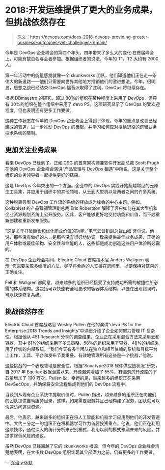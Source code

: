 # 2018:开发运维提供了更大的业务成果，但挑战依然存在

> 原文：<https://devops.com/does-2018-devops-providing-greater-business-outcomes-yet-challenges-remain/>

今年是 DevOps 企业峰会的第四个年头，四年带来了多么大的变化:在首届峰会上，可能有数百名与会者参加。根据组织者的说法，今年的 T1，T2 大约有 2000 人。

第一年活动中的能量感觉就像一个 skunkworks 团队，他们知道他们正在走一条伟大的新道路——他们只需要向世界其他地方推销他们的激进想法。今年，很明显，思想之战已经结束:DevOps 福音派取得了胜利，DevOps 将继续存在。

根据 DBmaestro 的研究，超过 80%的组织在某种程度上采用了 DevOps，但只有 30%的组织在整个组织中采用了 devo PS。这项研究显示了 DevOps 的受欢迎程度，但也表明还有更多工作要做。

这种工作状态在今年的 DevOps 企业峰会上得到了体现。今年的重点是改善已经建成的管道，进一步推动 DevOps 的极限，并学习如何应对拒绝退役的遗留业务技术系统的限制。

## **更加关注业务成果**

看来 DevOps 已经到了。正如 CSG 的首席架构师兼软件开发副总裁 Scott Prugh 在他的 DevOps 企业峰会演讲“产品管理与 DevOps 相遇”中所说，这是关于整个组织的业务领导者一起提供更好的结果。

这是 DevOps 今年突出的一个方面。企业中的 DevOps 实践开始超越常见的云原生工具集，并应用于组织中的其他领域，从云到大型机以及两者之间的许多系统。

这种脱离典型 DevOps 工作流的系统的释放成为峰会的中心主题。例如，CollabNet 的产品营销管理副总裁 Eric Robertson 解释了客户如何在其大型机和企业资源规划系统上公开服务。因此，客户能够更好地交付功能和价值，而不必重新创建和重新发布服务。

“这是关于打破筒仓和优化商业价值的功能，”电气云营销副总裁山姆·菲尔说。他说，那些没有做好的人，是那些没有很好地协调一致来提供最佳业务成果、正确的用户体验或最佳架构、安全性和性能的人，这些都是成功创造这些用户体验所必需的。

在 DevOps 企业峰会期间，Electric Cloud 首席技术官 Anders Wallgren 表示:“您需要采取多维度的方法，尽早将合适的人安排在房间里，以便保持对结果的正确关注。

Fell 和 Wallgren 都同意，越来越多的组织已经接受了支持成功所需的敏捷性所必需的体系结构。这包括可以快速安全地更改的容器体系结构，以便在出现错误时，可以快速修复系统。

## **挑战依然存在**

Electric Cloud 首席战略官 Wesley Pullen 在他的演讲“devo PS for the Enterprise:2018 Trends and Insights”中详细介绍了企业如何努力管理 IT 复杂性。根据他从 451 Research 分享的调查结果，企业正在采用混合方法来采用云和容器，其中 81%的组织采用了多云策略，58%的组织采用了容器，48%的组织采用了传统的内部系统。“我们今天有多个团队在独立和相互依赖的系统和目标平台上工作，工具、平台和发布节奏重叠。有效地管理所有这些是一个挑战，”他说。

这些挑战的一个表现领域是安全性。根据“Sonatype2018 软件供应链状况”研究，自 2017 年 Equifax 数据泄露以来，开源漏洞增加了 55%，有漏洞的开源库的下载量增加了 100 万次。Pullen 说，幸运的是，越来越多的组织正在采用 DevSecOps，并确保将安全流程集成到他们的 DevOps 流程中。

当谈到从现有企业系统中提取价值时，Pullen 指出，越来越多的组织正在向他们的团队提供自助服务目录，这样，如果需要服务并且已经构建了服务，团队就可以快速访问这些资源。

最后，他表示，越来越多的组织正在将人工智能和机器学习应用到他们的开发管道中。大约三分之一的组织正在将机器学习作为首要投资重点。他说，他们正在利用这项技术，通过深入的统计分析来识别模式，利用以前的模式预测未来的风险，并提供降低风险的建议。

虽然 DevOps 已经超越了它的 skunkworks 根源，但今年的 DevOps 企业峰会清楚地表明，在大多数 DevOps 组织实现其全部潜力之前，仍有更多的工作要做。

— [乔治·v·休默](https://devops.com/author/george-hulme/)